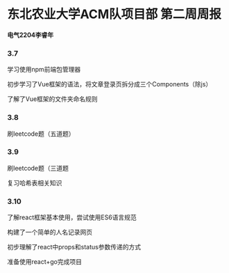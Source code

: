 # 东北农业大学ACM队项目部 第二周周报

**电气2204李睿年**

 ### 3.7

学习使用npm前端包管理器

初步学习了Vue框架的语法，将文章登录页拆分成三个Components（除js）

了解了Vue框架的文件夹命名规则

### 3.8

刷leetcode题（五道题）


### 3.9

刷leetcode题（三道题

复习哈希表相关知识

### 3.10

了解react框架基本使用，尝试使用ES6语言规范

构建了一个简单的人名记录网页

初步理解了react中props和status参数传递的方式

准备使用react+go完成项目
